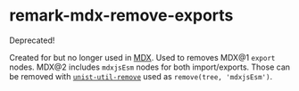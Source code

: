 # remark-mdx-remove-exports

Deprecated!

Created for but no longer used in [MDX](https://mdxjs.com).
Used to removes MDX@1 `export` nodes.
MDX@2 includes `mdxjsEsm` nodes for both import/exports.
Those can be removed with
[`unist-util-remove`](https://github.com/syntax-tree/unist-util-remove)
used as `remove(tree, 'mdxjsEsm')`.
